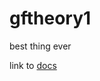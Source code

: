 # gftheory1
best thing ever

link to [docs](https://docs.google.com/document/d/18pdw5CttDYdg0V2INHVagD7uho_z5mFYnUFtDHbsCYY/edit)
